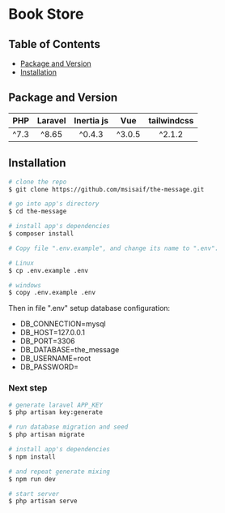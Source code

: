 # Book Store

## Table of Contents

* [Package and Version](#package-and-version)
* [Installation](#installation)

## Package and Version

|PHP|Laravel|Inertia js|Vue|tailwindcss
|:-:|:-:|:-:|:-:|:-:|
|^7.3|^8.65|^0.4.3|^3.0.5|^2.1.2

## Installation

``` bash
# clone the repo
$ git clone https://github.com/msisaif/the-message.git

# go into app's directory
$ cd the-message

# install app's dependencies
$ composer install

# Copy file ".env.example", and change its name to ".env".

# Linux
$ cp .env.example .env

# windows
$ copy .env.example .env
```

Then in file ".env" setup database configuration:
* DB_CONNECTION=mysql
* DB_HOST=127.0.0.1
* DB_PORT=3306
* DB_DATABASE=the_message
* DB_USERNAME=root
* DB_PASSWORD=

### Next step

``` bash
# generate laravel APP_KEY
$ php artisan key:generate

# run database migration and seed
$ php artisan migrate

# install app's dependencies
$ npm install

# and repeat generate mixing
$ npm run dev

# start server
$ php artisan serve
```
